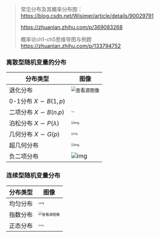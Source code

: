 > 常见分布及其概率分布图：https://blog.csdn.net/Wisimer/article/details/90029791
>
> https://zhuanlan.zhihu.com/p/369083268
>
> 概率论ch1-ch5思维导图与例题  https://zhuanlan.zhihu.com/p/133794752
>

### 离散型随机变量的分布

| 分布类型                             | 图像                                                         |
| ------------------------------------| ------------------------------------------------------------ |
| 退化分布                             | <img src="https://upload.wikimedia.org/wikipedia/commons/thumb/2/2a/Degenerate.svg/325px-Degenerate.svg.png" alt="查看源图像" style="zoom: 80%;" /> |
| 0-1分布   $X\backsim B(1,p)$  |                                                              |
| 二项分布    $X\backsim B(n.p)$ | <img src="https://pic1.zhimg.com/80/v2-d13fa9ff4199190aba3f256f514ca45c_720w.png" alt="img" style="zoom:20%;" /> |
| 泊松分布   $X\backsim P(\lambda)$ | <img src="https://pic4.zhimg.com/80/v2-84b958d65acd6d1c57ee2914a0e0b7af_720w.png" alt="img" style="zoom:50%;" /> |
| 几何分布  $X\backsim G(p)$     | <img src="https://upload-images.jianshu.io/upload_images/24714066-ac7d69b7882920b9.png?imageMogr2/auto-orient/strip%7CimageView2/2/w/1240" alt="img" style="zoom:40%;" /> |
| 超几何分布                           | <img src="https://pic4.zhimg.com/80/v2-607998b7086443c93572c10c82d0dbeb_720w.png" alt="img" style="zoom:50%;" /> |
| 负二项分布                           | ![img](https://pic3.zhimg.com/v2-d2143444bcd6a5d64c74e400ce7c8686_b.webp) |

### 连续型随机变量分布

| 分布类型 | 图像                                                         |
| -------- | ------------------------------------------------------------ |
| 均匀分布 | <img src="https://pic1.zhimg.com/80/v2-a086b89c8403a011820872dd4bdd9d00_720w.png" alt="img" style="zoom:35%;" /> |
| 指数分布 | <img src="https://www.freesion.com/images/169/8984b3aee3b5edbcb1981515f46308d9.png" alt="查看源图像" style="zoom:60%;" /> |
| 正态分布 | <img src="https://pic2.zhimg.com/80/v2-7d9b84f5f5fe609e459947585740d1f1_720w.png" alt="img" style="zoom:33%;" /> |

